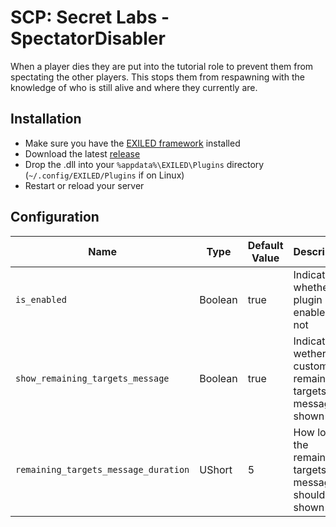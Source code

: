 # SCP:  Secret Labs - SpectatorDisabler
When a player dies they are put into the tutorial role to prevent them from spectating the other players. This stops them from respawning with the knowledge of who is still alive and where they currently are.

## Installation
- Make sure you have the [EXILED framework](https://github.com/galaxy119/EXILED) installed
- Download the latest [release](https://github.com/zochris/SCPSL-SpectatorDisabler/releases)
- Drop the .dll into your `%appdata%\EXILED\Plugins` directory (`~/.config/EXILED/Plugins` if on Linux)
- Restart or reload your server

## Configuration

| Name                                 | Type    | Default Value | Description                                                  |
| ------------------------------------ | ------- | ------------- | ------------------------------------------------------------ |
| `is_enabled`                         | Boolean | true          | Indicates whether the plugin is enabled or not               |
| `show_remaining_targets_message`     | Boolean | true          | Indicates wether the custom remaining targets message is shown |
| `remaining_targets_message_duration` | UShort  | 5             | How long the remaining targets message should be shown       |